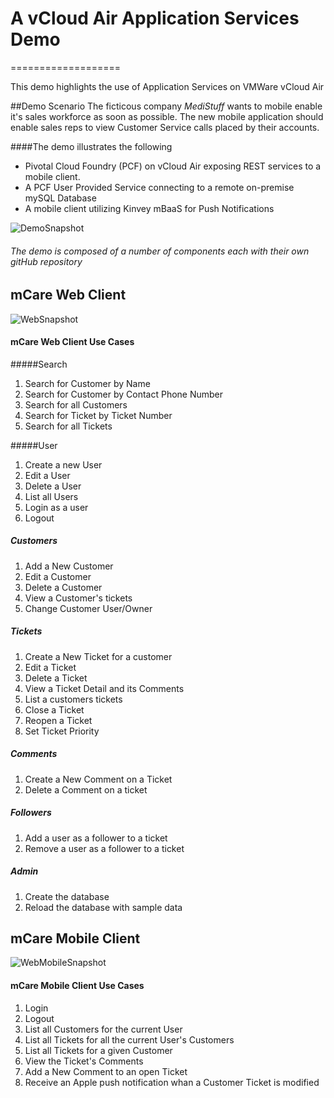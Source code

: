 # A vCloud Air Application Services Demo
===================

This demo highlights the use of Application Services on VMWare vCloud Air

##Demo Scenario
The ficticous company *MediStuff* wants to mobile enable it's sales workforce as soon as possible.
The new mobile application should enable sales reps to view Customer Service calls placed by their accounts.


####The demo illustrates the following

- Pivotal Cloud Foundry (PCF) on vCloud Air exposing REST services to a mobile client.
- A PCF User Provided Service connecting to a remote on-premise mySQL Database
- A mobile client utilizing Kinvey mBaaS for Push Notifications

![DemoSnapshot](https://github.com/vmware/mcare-demo/docs/resources/DemoSnapshot.png)

###### The demo is composed of a number of components each with their own gitHub repository



mCare Web Client
----------------

![WebSnapshot](https://github.com/vmware/mcare-demo/docs/resources/mCareWeb.png)



#### mCare Web Client Use Cases

#####Search

1.  Search for Customer by Name
2.  Search for Customer by Contact Phone Number
3.  Search for all Customers
4.  Search for Ticket by Ticket Number
5.  Search for all Tickets

#####User

1. Create a new User
2. Edit a User
3. Delete a User
4. List all Users
5. Login as a user
6. Logout


##### Customers

1. Add a New Customer
2. Edit a Customer
3. Delete a Customer
4. View a Customer's tickets 
5. Change Customer User/Owner


##### Tickets

1. Create a New Ticket for a customer
2. Edit a Ticket
3. Delete a Ticket
4. View a Ticket Detail and its Comments
5. List a customers tickets
6. Close a Ticket
7. Reopen a Ticket
8. Set Ticket Priority


##### Comments

1. Create a New Comment on a Ticket
2. Delete a Comment on a ticket


##### Followers

1. Add a user as a follower to a ticket
2. Remove a user as a follower to a ticket

##### Admin

1. Create the database
2. Reload the database with sample  data


mCare Mobile Client
--------------------

![WebMobileSnapshot](https://github.com/vmware/mcare-demo/docs/resources/mCare_mobile.png)

#### mCare Mobile Client Use Cases

1. Login
2. Logout  
3. List all Customers for the current User
4. List all Tickets for all the current User's Customers 
5. List all Tickets for a given Customer
6. View the Ticket's Comments
7. Add a New Comment to an open Ticket
8. Receive an Apple push notification whan a Customer Ticket is modified


